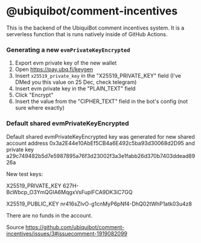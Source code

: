 # @ubiquibot/comment-incentives

This is the backend of the UbiquiBot comment incentives system. It is a serverless function that is runs natively inside of GitHub Actions.

### Generating a new `evmPrivateKeyEncrypted`

1. Export evm private key of the new wallet
2. Open https://pay.ubq.fi/keygen
3. Insert `x25519_private_key` in the "X25519_PRIVATE_KEY" field (I've DMed you this value on 25 Dec, check telegram)
4. Insert evm private key in the "PLAIN_TEXT" field
5. Click "Encrypt"
6. Insert the value from the "CIPHER_TEXT" field in the bot's config (not sure where exactly)

### Default shared evmPrivateKeyEncrypted

Default shared evmPrivateKeyEncrypted key was generated for new shared account address
0x3a2E44e10AbEf5CB4a6E492c5ba93d30068d2D95 and private key
a29c749482b5d7e5987895a76f3d23002f3a3e1fabb26d370b7403ddead8926a 

New test keys:

X25519_PRIVATE_KEY
627H-BcWbcp_O3YmQGIA6MqgxVsFuplFCA9DK3iC7GQ

X25519_PUBLIC_KEY 
nr416sZIvO-g1cnMyP6pNf4-DhQ02tWhP1atk03u4z8

There are no funds in the account.

Source https://github.com/ubiquibot/comment-incentives/issues/3#issuecomment-1919082099
